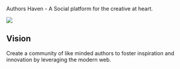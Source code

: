 Authors Haven - A Social platform for the creative at heart. 

[![](https://img.shields.io/badge/Protected_by-Hound-a873d1.svg)](https://houndci.com)

## Vision
Create a community of like minded authors to foster inspiration and innovation
by leveraging the modern web.
